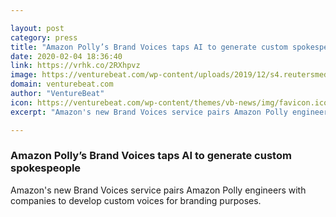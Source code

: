 ```yaml
---

layout: post
category: press
title: "Amazon Polly’s Brand Voices taps AI to generate custom spokespeople"
date: 2020-02-04 18:36:40
link: https://vrhk.co/2RXhpvz
image: https://venturebeat.com/wp-content/uploads/2019/12/s4.reutersmedia.net_-1.jpg?w=1200&strip=all
domain: venturebeat.com
author: "VentureBeat"
icon: https://venturebeat.com/wp-content/themes/vb-news/img/favicon.ico
excerpt: "Amazon's new Brand Voices service pairs Amazon Polly engineers with companies to develop custom voices for branding purposes."

---
```


### Amazon Polly’s Brand Voices taps AI to generate custom spokespeople

Amazon's new Brand Voices service pairs Amazon Polly engineers with companies to develop custom voices for branding purposes.